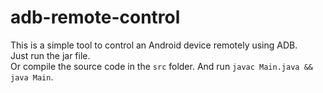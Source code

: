 # adb-remote-control

This is a simple tool to control an Android device remotely using ADB.\
Just run the jar file.\
Or compile the source code in the `src` folder. And run `javac Main.java && java Main`.